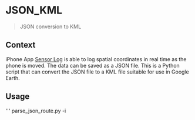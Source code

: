 # JSON_KML

> JSON conversion to KML

## Context

iPhone App [Sensor Log](https://itunes.apple.com/gb/app/sensorlog/id388014573?mt=8) is able to log spatial coordinates in real time as the phone is moved. The data can be saved as a JSON file. This is a Python script that can convert the JSON file to a KML file suitable for use in Google Earth.

## Usage

'''   parse_json_route.py -i <inputfile>
